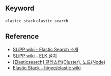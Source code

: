 ## Keyword
`elastic stack` `elastic search`

## Reference
- [SLiPP wiki - Elastic Search 소개](https://www.slipp.net/wiki/pages/viewpage.action?pageId=30771616)
- [SLiPP wiki - ELK 설치](https://www.slipp.net/wiki/pages/viewpage.action?pageId=30771618)
- [[Elasticsearch] 클러스터(Cluster), 노드(Node)](https://m.blog.naver.com/PostView.nhn?blogId=indy9052&logNo=220942459559&proxyReferer=https%3A%2F%2Fwww.google.co.kr%2F)
- [Elastic Stack - higee/elastic wiki](https://github.com/higee/elastic/wiki)


